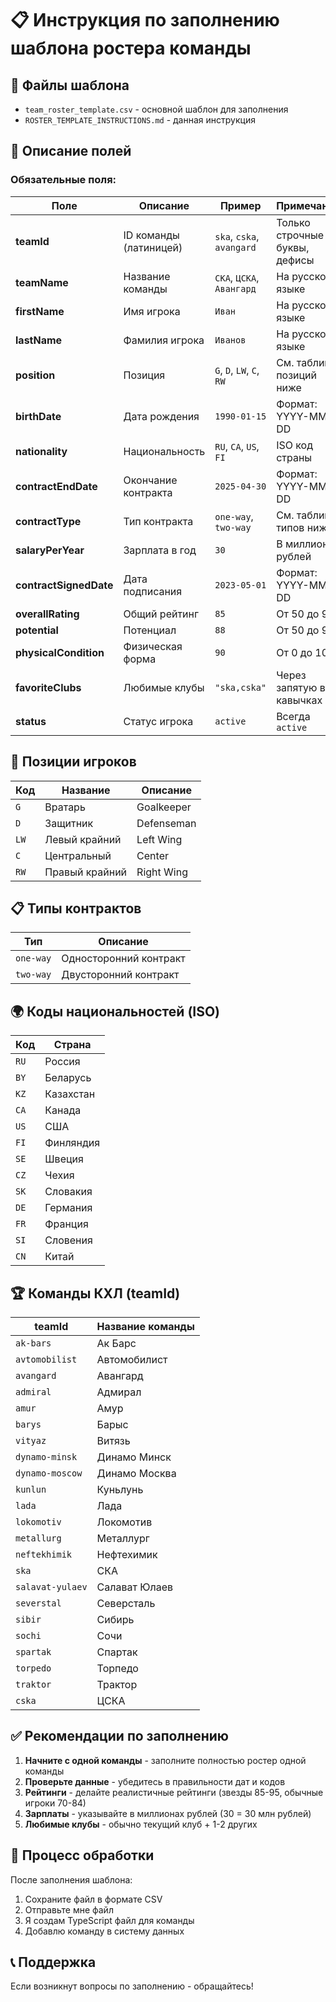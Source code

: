 # 📋 Инструкция по заполнению шаблона ростера команды

## 📁 Файлы шаблона
- `team_roster_template.csv` - основной шаблон для заполнения
- `ROSTER_TEMPLATE_INSTRUCTIONS.md` - данная инструкция

## 📝 Описание полей

### Обязательные поля:

| Поле | Описание | Пример | Примечания |
|------|----------|--------|------------|
| **teamId** | ID команды (латиницей) | `ska`, `cska`, `avangard` | Только строчные буквы, дефисы |
| **teamName** | Название команды | `СКА`, `ЦСКА`, `Авангард` | На русском языке |
| **firstName** | Имя игрока | `Иван` | На русском языке |
| **lastName** | Фамилия игрока | `Иванов` | На русском языке |
| **position** | Позиция | `G`, `D`, `LW`, `C`, `RW` | См. таблицу позиций ниже |
| **birthDate** | Дата рождения | `1990-01-15` | Формат: YYYY-MM-DD |
| **nationality** | Национальность | `RU`, `CA`, `US`, `FI` | ISO код страны |
| **contractEndDate** | Окончание контракта | `2025-04-30` | Формат: YYYY-MM-DD |
| **contractType** | Тип контракта | `one-way`, `two-way` | См. таблицу типов ниже |
| **salaryPerYear** | Зарплата в год | `30` | В миллионах рублей |
| **contractSignedDate** | Дата подписания | `2023-05-01` | Формат: YYYY-MM-DD |
| **overallRating** | Общий рейтинг | `85` | От 50 до 99 |
| **potential** | Потенциал | `88` | От 50 до 99 |
| **physicalCondition** | Физическая форма | `90` | От 0 до 100 |
| **favoriteClubs** | Любимые клубы | `"ska,cska"` | Через запятую в кавычках |
| **status** | Статус игрока | `active` | Всегда `active` |

## 🏒 Позиции игроков

| Код | Название | Описание |
|-----|----------|----------|
| `G` | Вратарь | Goalkeeper |
| `D` | Защитник | Defenseman |
| `LW` | Левый крайний | Left Wing |
| `C` | Центральный | Center |
| `RW` | Правый крайний | Right Wing |

## 📋 Типы контрактов

| Тип | Описание |
|-----|----------|
| `one-way` | Односторонний контракт |
| `two-way` | Двусторонний контракт |

## 🌍 Коды национальностей (ISO)

| Код | Страна |
|-----|--------|
| `RU` | Россия |
| `BY` | Беларусь |
| `KZ` | Казахстан |
| `CA` | Канада |
| `US` | США |
| `FI` | Финляндия |
| `SE` | Швеция |
| `CZ` | Чехия |
| `SK` | Словакия |
| `DE` | Германия |
| `FR` | Франция |
| `SI` | Словения |
| `CN` | Китай |

## 🏆 Команды КХЛ (teamId)

| teamId | Название команды |
|--------|------------------|
| `ak-bars` | Ак Барс |
| `avtomobilist` | Автомобилист |
| `avangard` | Авангард |
| `admiral` | Адмирал |
| `amur` | Амур |
| `barys` | Барыс |
| `vityaz` | Витязь |
| `dynamo-minsk` | Динамо Минск |
| `dynamo-moscow` | Динамо Москва |
| `kunlun` | Куньлунь |
| `lada` | Лада |
| `lokomotiv` | Локомотив |
| `metallurg` | Металлург |
| `neftekhimik` | Нефтехимик |
| `ska` | СКА |
| `salavat-yulaev` | Салават Юлаев |
| `severstal` | Северсталь |
| `sibir` | Сибирь |
| `sochi` | Сочи |
| `spartak` | Спартак |
| `torpedo` | Торпедо |
| `traktor` | Трактор |
| `cska` | ЦСКА |

## ✅ Рекомендации по заполнению

1. **Начните с одной команды** - заполните полностью ростер одной команды
2. **Проверьте данные** - убедитесь в правильности дат и кодов
3. **Рейтинги** - делайте реалистичные рейтинги (звезды 85-95, обычные игроки 70-84)
4. **Зарплаты** - указывайте в миллионах рублей (30 = 30 млн рублей)
5. **Любимые клубы** - обычно текущий клуб + 1-2 других

## 🔄 Процесс обработки

После заполнения шаблона:
1. Сохраните файл в формате CSV
2. Отправьте мне файл
3. Я создам TypeScript файл для команды
4. Добавлю команду в систему данных

## 📞 Поддержка

Если возникнут вопросы по заполнению - обращайтесь!
